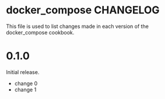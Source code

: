 # docker_compose CHANGELOG

This file is used to list changes made in each version of the docker_compose cookbook.

# 0.1.0

Initial release.

- change 0
- change 1

